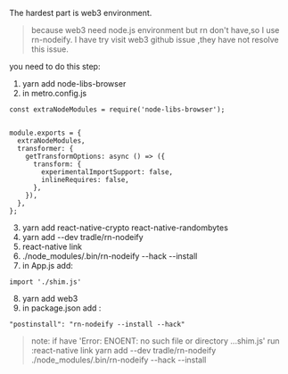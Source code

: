 The hardest part is web3 environment.
> because web3 need node.js environment but rn don't have,so I use rn-nodeify.
I have try visit web3 github issue ,they have not resolve this issue.

you need to do this step:
1. yarn add node-libs-browser
2. in metro.config.js
```
const extraNodeModules = require('node-libs-browser');


module.exports = {
  extraNodeModules,
  transformer: {
    getTransformOptions: async () => ({
      transform: {
        experimentalImportSupport: false,
        inlineRequires: false,
      },
    }),
  },
};
```
3. yarn add react-native-crypto react-native-randombytes
4. yarn add --dev tradle/rn-nodeify
5. react-native link 
6. ./node_modules/.bin/rn-nodeify --hack --install
7. in  App.js  add:
```
import './shim.js'
```
8. yarn add web3
9. in  package.json add :
```
"postinstall": "rn-nodeify --install --hack"
```
>note: if have 'Error: ENOENT: no such file or directory ...shim.js'
> run :react-native link    yarn add --dev tradle/rn-nodeify  ./node_modules/.bin/rn-nodeify --hack --install



